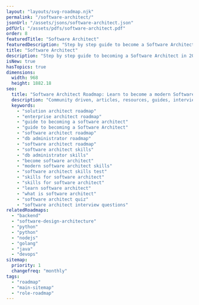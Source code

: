 ```yaml
---
layout: "layouts/svg-roadmap.njk"
permalink: "/software-architect/"
jsonUrl: "/assets/jsons/software-architect.json"
pdfUrl: "/assets/pdfs/software-architect.pdf"
order: 8
featuredTitle: "Software Architect"
featuredDescription: "Step by step guide to become a Software Architect in 2023"
title: "Software Architect"
description: "Step by step guide to becoming a Software Architect in 2023"
isNew: true
hasTopics: true
dimensions:
  width: 968
  height: 1882.18
seo:
  title: "Software Architect Roadmap: Learn to become a modern Software Architect"
  description: "Community driven, articles, resources, guides, interview questions, quizzes for DevOps. Learn to become a modern DevOps engineer by following the steps, skills, resources and guides listed in this roadmap."
  keywords:
    - "solution architect roadmap"
    - "enterprise architect roadmap"
    - "guide to becoming a software architect"
    - "guide to becoming a Software Architect"
    - "software architect roadmap"
    - "db administrator roadmap"
    - "software architect roadmap"
    - "software architect skills"
    - "db administrator skills"
    - "become software architect"
    - "modern software architect skills"
    - "software architect skills test"
    - "skills for software architect"
    - "skills for software architect"
    - "learn software architect"
    - "what is software architect"
    - "software architect quiz"
    - "software architect interview questions"
relatedRoadmaps:
  - "backend"
  - "software-design-architecture"
  - "python"
  - "python"
  - "nodejs"
  - "golang"
  - "java"
  - "devops"
sitemap:
  priority: 1
  changefreq: "monthly"
tags:
  - "roadmap"
  - "main-sitemap"
  - "role-roadmap"
---
```


